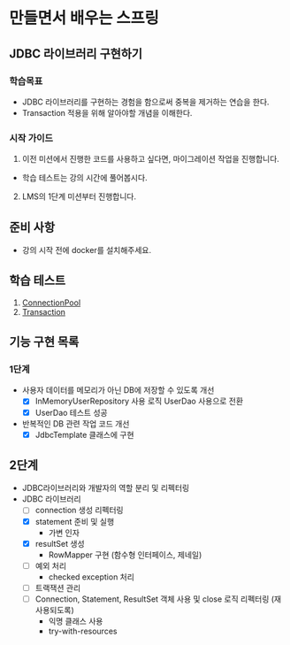# 만들면서 배우는 스프링

## JDBC 라이브러리 구현하기

### 학습목표

- JDBC 라이브러리를 구현하는 경험을 함으로써 중복을 제거하는 연습을 한다.
- Transaction 적용을 위해 알아야할 개념을 이해한다.

### 시작 가이드

1. 이전 미션에서 진행한 코드를 사용하고 싶다면, 마이그레이션 작업을 진행합니다.
  - 학습 테스트는 강의 시간에 풀어봅시다.
2. LMS의 1단계 미션부터 진행합니다.

## 준비 사항

- 강의 시작 전에 docker를 설치해주세요.

## 학습 테스트

1. [ConnectionPool](study/src/test/java/connectionpool)
2. [Transaction](study/src/test/java/transaction)

## 기능 구현 목록

### 1단계

- 사용자 데이터를 메모리가 아닌 DB에 저장할 수 있도록 개선
  - [x] InMemoryUserRepository 사용 로직 UserDao 사용으로 전환
  - [x] UserDao 테스트 성공

- 반복적인 DB 관련 작업 코드 개선
  - [x] JdbcTemplate 클래스에 구현

## 2단계

- JDBC라이브러리와 개발자의 역할 분리 및 리펙터링
- JDBC 라이브러리
  - [ ] connection 생성 리펙터링
  - [x] statement 준비 및 실행
    - 가변 인자
  - [x] resultSet 생성
    - RowMapper 구현 (함수형 인터페이스, 제네일)
  - [ ] 예외 처리
    - checked exception 처리
  - [ ] 트랙잭션 관리
  - [ ] Connection, Statement, ResultSet 객체 사용 및 close 로직 리펙터링 (재사용되도록)
    - 익명 클래스 사용
    - try-with-resources
